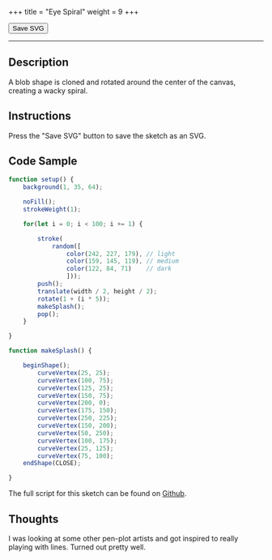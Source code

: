+++
title = "Eye Spiral"
weight = 9
+++

<link rel="stylesheet" href="/styles/style.css" />

<!-- Load the Library -->
<script type = "text/javascript" src = "../../scripts/libs/p5js/p5.min.js"></script>
<script type = "text/javascript" src = "../../scripts/libs/p5js/p5.svg.js"></script>

<!-- Load the Sketch -->
<script>

/*
 * Title:   Eye Spiral
 * Author:  hamzberg
 * Version: 0.2
 * Date:    7 January 2024
 *
 * Notes:
 *   -
 */

let fuse = true;

function setup() {
    let c = createCanvas(700, 700, SVG);
    c.parent('processing-canvas');

    noFill();
    strokeWeight(1);

}

function makeSplash() {

    beginShape();
        curveVertex(25, 25);
        curveVertex(100, 75);
        curveVertex(125, 25);
        curveVertex(150, 75);
        curveVertex(200, 0);
        curveVertex(175, 150);
        curveVertex(250, 225);
        curveVertex(150, 200);
        curveVertex(50, 250);
        curveVertex(100, 175);
        curveVertex(25, 125);
        curveVertex(75, 100);
    endShape(CLOSE);

}

function draw() {

    if(fuse == true){

        for(let i = 0; i < 100; i += 1) {

            stroke(
                random([
                    color(242, 227, 179), // light
                    color(159, 145, 119), // medium
                    color(122, 84, 71)    // dark
                    ]));
            push();
            translate(width / 2, height / 2);
            rotate(1 + (i * 5));
            makeSplash();
            pop();
        }

        fuse = false;
    }

}

function exportSVG() {

    save("eye-spiral_" + day() + "-" + month() + "-" + year() + "_" + millis() + ".svg");
    print("SVG Downloaded");

}

</script>

<!-- Insert the Sketch -->
<div id="processing-canvas"></div>

<div id="dom-gui">
    <button onclick="exportSVG()"> Save SVG </button>
</div>

<hr>

## Description

A blob shape is cloned and rotated around the center of the canvas, creating a wacky spiral.

## Instructions

Press the "Save SVG" button to save the sketch as an SVG.

## Code Sample

```JavaScript
function setup() {
    background(1, 35, 64);

    noFill();
    strokeWeight(1);

    for(let i = 0; i < 100; i += 1) {

        stroke(
            random([
                color(242, 227, 179), // light
                color(159, 145, 119), // medium
                color(122, 84, 71)    // dark
                ]));
        push();
        translate(width / 2, height / 2);
        rotate(1 + (i * 5));
        makeSplash();
        pop();
    }

}

function makeSplash() {

    beginShape();
        curveVertex(25, 25);
        curveVertex(100, 75);
        curveVertex(125, 25);
        curveVertex(150, 75);
        curveVertex(200, 0);
        curveVertex(175, 150);
        curveVertex(250, 225);
        curveVertex(150, 200);
        curveVertex(50, 250);
        curveVertex(100, 175);
        curveVertex(25, 125);
        curveVertex(75, 100);
    endShape(CLOSE);

}
```
The full script for this sketch can be found on [Github](https://github.com/hamzberg/cc-site).

## Thoughts

I was looking at some other pen-plot artists and got inspired to really playing with lines. Turned out pretty well.
